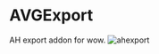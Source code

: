 # AVGExport
AH export addon for wow.
![ahexport](https://github.com/user-attachments/assets/915cbad7-ae14-4d64-94cd-94a8ed647f07)
